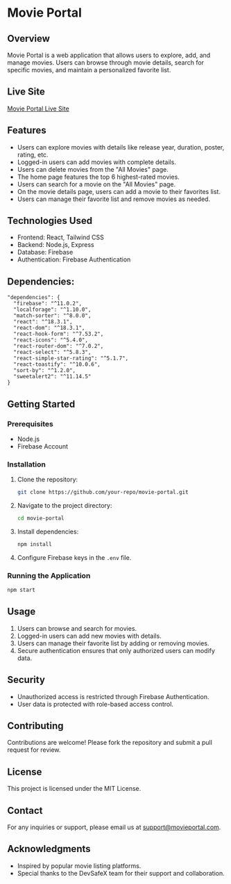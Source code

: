 # Movie Portal

## Overview
Movie Portal is a web application that allows users to explore, add, and manage movies. Users can browse through movie details, search for specific movies, and maintain a personalized favorite list.

## Live Site
[Movie Portal Live Site](https://movie-portal-8bfdb.web.app)

## Features
- Users can explore movies with details like release year, duration, poster, rating, etc.
- Logged-in users can add movies with complete details.
- Users can delete movies from the "All Movies" page.
- The home page features the top 6 highest-rated movies.
- Users can search for a movie on the "All Movies" page.
- On the movie details page, users can add a movie to their favorites list.
- Users can manage their favorite list and remove movies as needed.

## Technologies Used
- Frontend: React, Tailwind CSS
- Backend: Node.js, Express
- Database: Firebase
- Authentication: Firebase Authentication

## Dependencies:
  ```
  "dependencies": {
    "firebase": "^11.0.2",
    "localforage": "^1.10.0",
    "match-sorter": "^8.0.0",
    "react": "^18.3.1",
    "react-dom": "^18.3.1",
    "react-hook-form": "^7.53.2",
    "react-icons": "^5.4.0",
    "react-router-dom": "^7.0.2",
    "react-select": "^5.8.3",
    "react-simple-star-rating": "^5.1.7",
    "react-toastify": "^10.0.6",
    "sort-by": "^1.2.0",
    "sweetalert2": "^11.14.5"
  }
  ```

## Getting Started
### Prerequisites
- Node.js
- Firebase Account

### Installation
1. Clone the repository:
   ```bash
   git clone https://github.com/your-repo/movie-portal.git
   ```
2. Navigate to the project directory:
   ```bash
   cd movie-portal
   ```
3. Install dependencies:
   ```bash
   npm install
   ```
4. Configure Firebase keys in the `.env` file.

### Running the Application
```bash
npm start
```

## Usage
1. Users can browse and search for movies.
2. Logged-in users can add new movies with details.
3. Users can manage their favorite list by adding or removing movies.
4. Secure authentication ensures that only authorized users can modify data.

## Security
- Unauthorized access is restricted through Firebase Authentication.
- User data is protected with role-based access control.

## Contributing
Contributions are welcome! Please fork the repository and submit a pull request for review.

## License
This project is licensed under the MIT License.

## Contact
For any inquiries or support, please email us at [support@movieportal.com](mailto:support@movieportal.com).

## Acknowledgments
- Inspired by popular movie listing platforms.
- Special thanks to the DevSafeX team for their support and collaboration.

